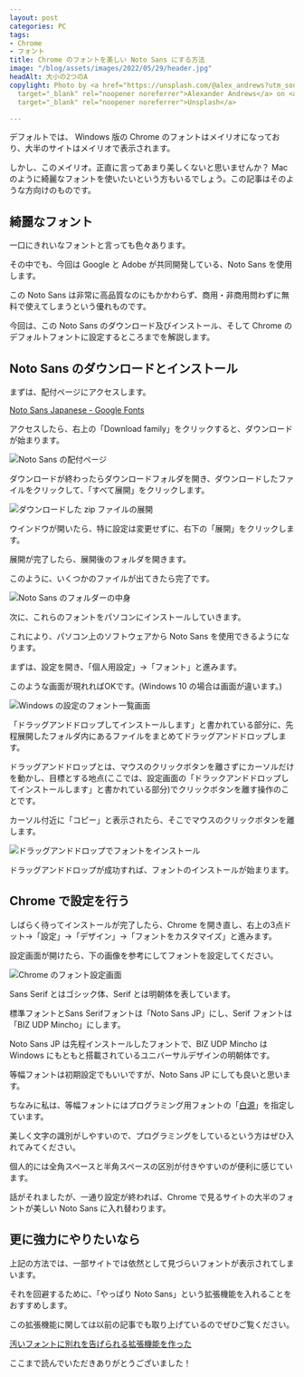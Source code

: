 ```yaml
---
layout: post
categories: PC
tags:
- Chrome
- フォント
title: Chrome のフォントを美しい Noto Sans にする方法
image: "/blog/assets/images/2022/05/29/header.jpg"
headAlt: 大小の2つのA
copylight: Photo by <a href="https://unsplash.com/@alex_andrews?utm_source=unsplash&utm_medium=referral&utm_content=creditCopyText"
  target="_blank" rel="noopener noreferrer">Alexander Andrews</a> on <a href="https://unsplash.com/?utm_source=unsplash&utm_medium=referral&utm_content=creditCopyText"
  target="_blank" rel="noopener noreferrer">Unsplash</a>

---
```

デフォルトでは、 Windows 版の Chrome のフォントはメイリオになっており、大半のサイトはメイリオで表示されます。

しかし、このメイリオ。正直に言ってあまり美しくないと思いませんか？ Mac のように綺麗なフォントを使いたいという方もいるでしょう。この記事はそのような方向けのものです。

## 綺麗なフォント

一口にきれいなフォントと言っても色々あります。

その中でも、今回は Google と Adobe が共同開発している、Noto Sans を使用します。

この Noto Sans は非常に高品質なのにもかかわらず、商用・非商用問わずに無料で使えてしまうという優れものです。

今回は、この Noto Sans のダウンロード及びインストール、そして Chrome のデフォルトフォントに設定するところまでを解説します。

## Noto Sans のダウンロードとインストール

まずは、配付ページにアクセスします。

<a href="https://fonts.google.com/noto/specimen/Noto+Sans+JP" target="_blank" rel="noopener noreferrer">Noto Sans Japanese - Google Fonts</a>

アクセスしたら、右上の「Download family」をクリックすると、ダウンロードが始まります。

![Noto Sans の配付ページ](/blog/assets/images/2022/05/29/noto.jpg)

ダウンロードが終わったらダウンロードフォルダを開き、ダウンロードしたファイルをクリックして、「すべて展開」をクリックします。

![ダウンロードした zip ファイルの展開](/blog/assets/images/2022/05/29/zip.jpg)

ウインドウが開いたら、特に設定は変更せずに、右下の「展開」をクリックします。

展開が完了したら、展開後のフォルダを開きます。

このように、いくつかのファイルが出てきたら完了です。

![Noto Sans のフォルダーの中身](/blog/assets/images/2022/05/29/folder.png)

次に、これらのフォントをパソコンにインストールしていきます。

これにより、パソコン上のソフトウェアから Noto Sans を使用できるようになります。

まずは、設定を開き、「個人用設定」→「フォント」と進みます。

このような画面が現れればOKです。(Windows 10 の場合は画面が違います。)

![Windows の設定のフォント一覧画面](/blog/assets/images/2022/05/29/font.jpg)

「ドラッグアンドドロップしてインストールします」と書かれている部分に、先程展開したフォルダ内にあるファイルをまとめてドラッグアンドドロップします。

ドラッグアンドドロップとは、マウスのクリックボタンを離さずにカーソルだけを動かし、目標とする地点(ここでは、設定画面の「ドラックアンドドロップしてインストールします」と書かれている部分)でクリックボタンを離す操作のことです。

カーソル付近に「コピー」と表示されたら、そこでマウスのクリックボタンを離します。

![ドラッグアンドドロップでフォントをインストール](/blog/assets/images/2022/05/29/drag.jpg)

ドラッグアンドドロップが成功すれば、フォントのインストールが始まります。

## Chrome で設定を行う

しばらく待ってインストールが完了したら、Chrome を開き直し、右上の3点ドット→「設定」→「デザイン」→「フォントをカスタマイズ」と進みます。

設定画面が開けたら、下の画像を参考にしてフォントを設定してください。

![Chrome のフォント設定画面](/blog/assets/images/2022/05/29/chrome.jpg)

Sans Serif とはゴシック体、Serif とは明朝体を表しています。

標準フォントとSans Serifフォントは「Noto Sans JP」にし、Serif フォントは「BIZ UDP Mincho」にします。

Noto Sans JP は先程インストールしたフォントで、BIZ UDP Mincho は Windows にもともと搭載されているユニバーサルデザインの明朝体です。

等幅フォントは初期設定でもいいですが、Noto Sans JP にしても良いと思います。

ちなみに私は、等幅フォントにはプログラミング用フォントの「<a href="https://github.com/yuru7/HackGen" target="_blank" rel="noopener noreferrer">白源</a>」を指定しています。

美しく文字の識別がしやすいので、プログラミングをしているという方はぜひ入れてみてください。

個人的には全角スペースと半角スペースの区別が付きやすいのが便利に感じています。

話がそれましたが、一通り設定が終われば、Chrome で見るサイトの大半のフォントが美しい Noto Sans に入れ替わります。

## 更に強力にやりたいなら

上記の方法では、一部サイトでは依然として見づらいフォントが表示されてしまいます。

それを回避するために、「やっぱり Noto Sans」という拡張機能を入れることをおすすめします。

この拡張機能に関しては以前の記事でも取り上げているのでぜひご覧ください。

[汚いフォントに別れを告げられる拡張機能を作った](https://r-40021.github.io/blog/2022-05/noto)

ここまで読んでいただきありがとうございました！